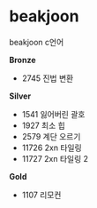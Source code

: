 # beakjoon
beakjoon c언어

**Bronze**

- 2745  진법 변환


**Silver**

- 1541  잃어버린 괄호
- 1927  최소 힙
- 2579  계단 오르기
- 11726 2xn 타일링
- 11727 2xn 타일링 2


**Gold**

- 1107  리모컨